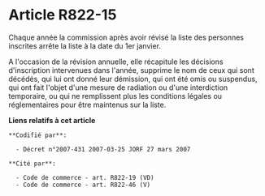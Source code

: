 # Article R822-15

Chaque année la commission après avoir révisé la liste des personnes inscrites arrête la liste à la date du 1er janvier.

A l'occasion de la révision annuelle, elle récapitule les décisions d'inscription intervenues dans l'année, supprime le nom
de ceux qui sont décédés, qui lui ont donné leur démission, qui ont été omis ou suspendus, qui ont fait l'objet d'une mesure
de radiation ou d'une interdiction temporaire, ou qui ne remplissent plus les conditions légales ou réglementaires pour être
maintenus sur la liste.

**Liens relatifs à cet article**

	**Codifié par**:

	  - Décret n°2007-431 2007-03-25 JORF 27 mars 2007

	**Cité par**:

	  - Code de commerce - art. R822-19 (VD)
	  - Code de commerce - art. R822-46 (V)
